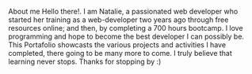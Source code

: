 About me
Hello there!. I am Natalie, a passionated web developer who started her training as a web-developer two years ago through free resources online; and then, 
by completing a 700 hours bootcamp. I love programming and hope to become the best developer I can possibly be.
This Portafolio showcasts the various projects and activities I have completed, there going to be many more to come. 
I truly believe that learning never stops. Thanks for stopping by :)
